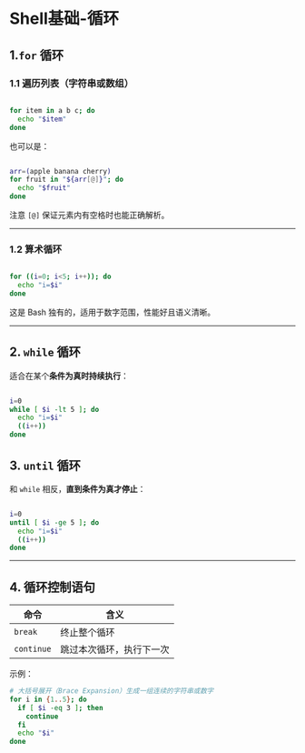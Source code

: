 # Shell基础-循环

## 1.`for` 循环

### 1.1 遍历列表（字符串或数组）

```bash

for item in a b c; do
  echo "$item"
done
```

也可以是：

```bash

arr=(apple banana cherry)
for fruit in "${arr[@]}"; do
  echo "$fruit"
done
```

注意 `[@]` 保证元素内有空格时也能正确解析。

---

### 1.2 算术循环

```bash

for ((i=0; i<5; i++)); do
  echo "i=$i"
done
```

这是 Bash 独有的，适用于数字范围，性能好且语义清晰。

---

## 2. `while` 循环

适合在某个**条件为真时持续执行**：

```bash

i=0
while [ $i -lt 5 ]; do
  echo "i=$i"
  ((i++))
done
```


## 3. `until` 循环

和 `while` 相反，**直到条件为真才停止**：

```bash

i=0
until [ $i -ge 5 ]; do
  echo "i=$i"
  ((i++))
done
```

---

## 4. 循环控制语句

| 命令     | 含义                   |
|----------|------------------------|
| `break`  | 终止整个循环           |
| `continue` | 跳过本次循环，执行下一次 |

示例：

```bash
# 大括号展开（Brace Expansion）生成一组连续的字符串或数字
for i in {1..5}; do
  if [ $i -eq 3 ]; then
    continue
  fi
  echo "$i"
done
```

